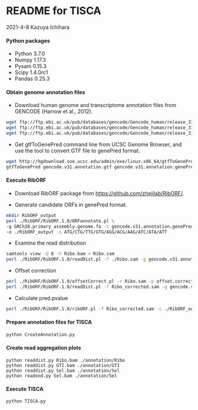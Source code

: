 # README for TISCA

2021-4-8 Kazuya Ichihara

#### Python packages

* Python 3.7.0
* Numpy 1.17.3
* Pysam 0.15.3
* Scipy 1.4.0rc1
* Pandas 0.25.3

#### Obtain genome annotation files

* Download human genome and transcriptome annotation files from GENCODE (Harrow et al., 2012).

```bash
wget ftp://ftp.ebi.ac.uk/pub/databases/gencode/Gencode_human/release_31/gencode.v31.annotation.gtf.gz
wget ftp://ftp.ebi.ac.uk/pub/databases/gencode/Gencode_human/release_31/gencode.v31.transcripts.fa.gz
wget ftp://ftp.ebi.ac.uk/pub/databases/gencode/Gencode_human/release_31/GRCh38.primary_assembly.genome.fa.gz
```

* Get gtfToGenePred command line from UCSC Genome Browser, and use the tool to convert GTF file to genePred format. 

```bash
wget http://hgdownload.soe.ucsc.edu/admin/exe/linux.x86_64/gtfToGenePred
gtfToGenePred gencode.v31.annotation.gtf gencode.v31.annotation.genePred.txt
```

#### Execute RibORF

* Download RibORF package from https://github.com/zhejilab/RibORF/. 

* Generate candidate ORFs in genePred format.

```bash
mkdir RibORF_output
perl ./RibORF/RibORF.1.0/ORFannotate.pl \
-g GRCh38.primary_assembly.genome.fa -t gencode.v31.annotation.genePred.txt \
-o ./RibORF_output -s ATG/CTG/TTG/GTG/AGG/ACG/AAG/ATC/ATA/ATT
```

* Examine the read distribution

```bash
samtools view -@ 8 -h Ribo.bam > Ribo.sam
perl ./RibORF/RibORF.1.0/readDist.pl -f ./Ribo.sam -g gencode.v31.annotation.genePred.txt -o RibORF_output
```

* Offset correction

```bash
perl ./RibORF/RibORF.1.0/offsetCorrect.pl -r Ribo.sam -p offset.correction.parameters.txt -o Ribo_corrected.sam
perl ./RibORF/RibORF.1.0/readDist.pl -f Ribo_corrected.sam -g gencode.v31.annotation.genePred.txt -o RibORF_output
```

* Calculate pred.pvalue

```bash
perl ./RibORF/RibORF.1.0/ribORF.pl -f Ribo_corrected.sam -c ./RibORF_output/candidateORF.genepred.txt -o RibORF_output
```

#### Prepare annotation files for TISCA

```bash
python CreateAnnotation.py
```

#### Create read aggregation plots

```
python readdist.py Ribo.bam ./annotation/Ribo
python readdist.py GTI.bam ./annotation/GTI
python readdist.py Sel.bam ./annotation/Sel
python readend.py Sel.bam ./annotation/Sel
```

#### Execute TISCA

```
python TISCA.py
```
